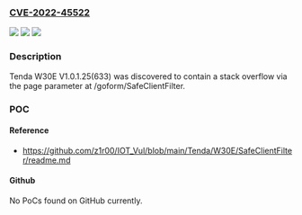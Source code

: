### [CVE-2022-45522](https://cve.mitre.org/cgi-bin/cvename.cgi?name=CVE-2022-45522)
![](https://img.shields.io/static/v1?label=Product&message=n%2Fa&color=blue)
![](https://img.shields.io/static/v1?label=Version&message=n%2Fa&color=blue)
![](https://img.shields.io/static/v1?label=Vulnerability&message=n%2Fa&color=brighgreen)

### Description

Tenda W30E V1.0.1.25(633) was discovered to contain a stack overflow via the page parameter at /goform/SafeClientFilter.

### POC

#### Reference
- https://github.com/z1r00/IOT_Vul/blob/main/Tenda/W30E/SafeClientFilter/readme.md

#### Github
No PoCs found on GitHub currently.

